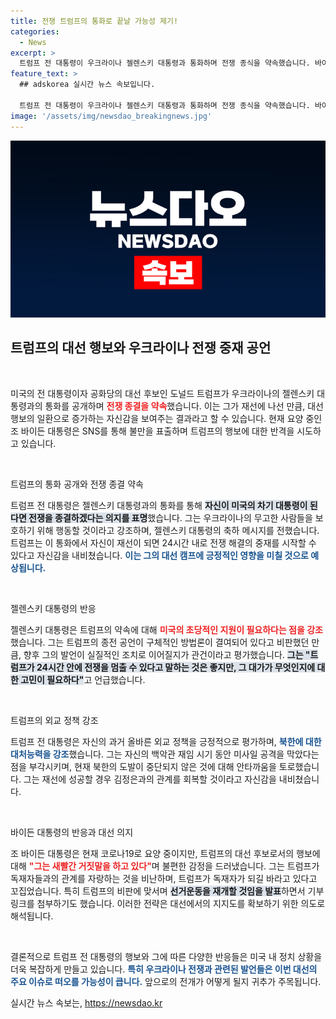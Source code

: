 ```yaml
---
title: 전쟁 트럼프의 통화로 끝날 가능성 제기!
categories:
  - News
excerpt: >
  트럼프 전 대통령이 우크라이나 젤렌스키 대통령과 통화하며 전쟁 종식을 약속했습니다. 바이든 대통령은 SNS에서 불만을 표출하며 트럼프를 강하게 비난했습니다. 대선 후보로서의 자신감을 드러낸 트럼프와 정면 대결을 예고한 바이든, 정치 혼전의 새로운 국면이 열린 가운데 두 후보의 공방에 귀추가 주목됩니다.
feature_text: >
  ## adskorea 실시간 뉴스 속보입니다.

  트럼프 전 대통령이 우크라이나 젤렌스키 대통령과 통화하며 전쟁 종식을 약속했습니다. 바이든 대통령은 SNS에서 불만을 표출하며 트럼프를 강하게 비난했습니다. 대선 후보로서의 자신감을 드러낸 트럼프와 정면 대결을 예고한 바이든, 정치 혼전의 새로운 국면이 열린 가운데 두 후보의 공방에 귀추가 주목됩니다.
image: '/assets/img/newsdao_breakingnews.jpg'
---
```


<p><img src="/assets/img/newsdao_breakingnews.jpg" alt="adskorea 속보" /></p>

<h2 data-ke-size="size26">트럼프의 대선 행보와 우크라이나 전쟁 중재 공언</h2>

<p data-ke-size="size16">&nbsp;</p>

<p>미국의 전 대통령이자 공화당의 대선 후보인 도널드 트럼프가 우크라이나의 젤렌스키 대통령과의 통화를 공개하며 <b><span style="color: #ee2323;">전쟁 종결을 약속</span></b>했습니다. 이는 그가 재선에 나선 만큼, 대선 행보의 일환으로 증가하는 자신감을 보여주는 결과라고 할 수 있습니다. 현재 요양 중인 조 바이든 대통령은 SNS를 통해 불만을 표출하며 트럼프의 행보에 대한 반격을 시도하고 있습니다.</p>

<p data-ke-size="size16">&nbsp;</p>

<p>트럼프의 통화 공개와 전쟁 종결 약속</p>

<p>트럼프 전 대통령은 젤렌스키 대통령과의 통화를 통해 <b><span style="background-color: #21538527;">자신이 미국의 차기 대통령이 된다면 전쟁을 종결하겠다는 의지를 표명</span></b>했습니다. 그는 우크라이나의 무고한 사람들을 보호하기 위해 행동할 것이라고 강조하며, 젤렌스키 대통령의 축하 메시지를 전했습니다. 트럼프는 이 통화에서 자신이 재선이 되면 24시간 내로 전쟁 해결의 중재를 시작할 수 있다고 자신감을 내비쳤습니다. <b><span style="color: #1a5490;">이는 그의 대선 캠프에 긍정적인 영향을 미칠 것으로 예상됩니다.</span></b></p>

<p data-ke-size="size16">&nbsp;</p>

<p>젤렌스키 대통령의 반응</p>

<p>젤렌스키 대통령은 트럼프의 약속에 대해 <b><span style="color: #ee2323;">미국의 초당적인 지원이 필요하다는 점을 강조</span></b>했습니다. 그는 트럼프의 종전 공언이 구체적인 방법론이 결여되어 있다고 비판했던 만큼, 향후 그의 발언이 실질적인 조치로 이어질지가 관건이라고 평가했습니다. <b><span style="background-color: #21538527;">그는 "트럼프가 24시간 안에 전쟁을 멈출 수 있다고 말하는 것은 좋지만, 그 대가가 무엇인지에 대한 고민이 필요하다"</span></b>고 언급했습니다.</p>

<p data-ke-size="size16">&nbsp;</p>

<p>트럼프의 외교 정책 강조</p>

<p>트럼프 전 대통령은 자신의 과거 올바른 외교 정책을 긍정적으로 평가하며, <b><span style="color: #1a5490;">북한에 대한 대처능력을 강조</span></b>했습니다. 그는 자신의 백악관 재임 시기 동안 미사일 공격을 막았다는 점을 부각시키며, 현재 북한의 도발이 중단되지 않은 것에 대해 안타까움을 토로했습니다. 그는 재선에 성공할 경우 김정은과의 관계를 회복할 것이라고 자신감을 내비쳤습니다.</p>

<p data-ke-size="size16">&nbsp;</p>

<p>바이든 대통령의 반응과 대선 의지</p>

<p>조 바이든 대통령은 현재 코로나19로 요양 중이지만, 트럼프의 대선 후보로서의 행보에 대해 <b><span style="color: #ee2323;">"그는 새빨간 거짓말을 하고 있다"</span></b>며 불편한 감정을 드러냈습니다. 그는 트럼프가 독재자들과의 관계를 자랑하는 것을 비난하며, 트럼프가 독재자가 되길 바라고 있다고 꼬집었습니다. 특히 트럼프의 비판에 맞서며 <b><span style="background-color: #21538527;">선거운동을 재개할 것임을 발표</span></b>하면서 기부 링크를 첨부하기도 했습니다. 이러한 전략은 대선에서의 지지도를 확보하기 위한 의도로 해석됩니다.</p>

<p data-ke-size="size16">&nbsp;</p>

<p>결론적으로 트럼프 전 대통령의 행보와 그에 따른 다양한 반응들은 미국 내 정치 상황을 더욱 복잡하게 만들고 있습니다. <b><span style="color: #1a5490;">특히 우크라이나 전쟁과 관련된 발언들은 이번 대선의 주요 이슈로 떠오를 가능성이 큽니다.</span></b> 앞으로의 전개가 어떻게 될지 귀추가 주목됩니다.</p>
실시간 뉴스 속보는, <a href="https://newsdao.kr" rel="dofollow">https://newsdao.kr</a>


